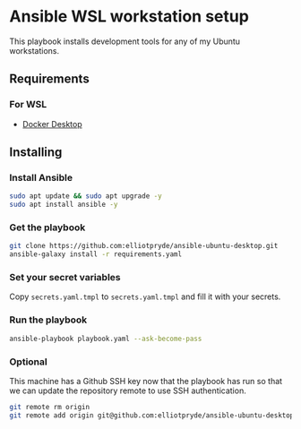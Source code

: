 # Ansible WSL workstation setup

This playbook installs development tools for any of my Ubuntu workstations.

## Requirements

### For WSL

- [Docker Desktop](https://www.docker.com/products/docker-desktop)

## Installing

### Install Ansible

```sh
sudo apt update && sudo apt upgrade -y
sudo apt install ansible -y
```

### Get the playbook

```sh
git clone https://github.com:elliotpryde/ansible-ubuntu-desktop.git
ansible-galaxy install -r requirements.yaml
```

### Set your secret variables

Copy `secrets.yaml.tmpl` to `secrets.yaml.tmpl` and fill it with your secrets.

### Run the playbook

```sh
ansible-playbook playbook.yaml --ask-become-pass
```

### Optional

This machine has a Github SSH key now that the playbook has run so that we can update the repository
remote to use SSH authentication.

```sh
git remote rm origin
git remote add origin git@github.com:elliotpryde/ansible-ubuntu-desktop.git
```
